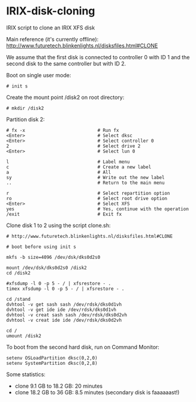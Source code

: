 # IRIX-disk-cloning
IRIX script to clone an IRIX XFS disk

Main reference (it's currently offline): http://www.futuretech.blinkenlights.nl/disksfiles.html#CLONE

We assume that the first disk is connected to controller 0 with ID 1 and the second disk to the same controller but with ID 2.

Boot on single user mode:

```
# init s
```


Create the mount point /disk2 on root directory:
```
# mkdir /disk2
```


Partition disk 2:
```
# fx -x                           # Run fx
<Enter>                           # Select dksc
<Enter>                           # Select controller 0
2                                 # Select drive 2
<Enter>                           # Select lun 0
  
l                                 # Label menu
c                                 # Create a new label
a                                 # All
sy                                # Write out the new label
..                                # Return to the main menu
  
r                                 # Select repartition option
ro                                # Select root drive option
<Enter>                           # Select XFS
yes                               # Yes, continue with the operation
/exit                             # Exit fx
```


Clone disk 1 to 2 using the script clone.sh:
```
# http://www.futuretech.blinkenlights.nl/disksfiles.html#CLONE

# boot before using init s

mkfs -b size=4096 /dev/dsk/dks0d2s0

mount /dev/dsk/dks0d2s0 /disk2
cd /disk2

#xfsdump -l 0 -p 5 - / | xfsrestore - .
timex xfsdump -l 0 -p 5 - / | xfsrestore - .

cd /stand
dvhtool -v get sash sash /dev/rdsk/dks0d1vh
dvhtool -v get ide ide /dev/rdsk/dks0d1vh
dvhtool -v creat sash sash /dev/rdsk/dks0d2vh
dvhtool -v creat ide ide /dev/rdsk/dks0d2vh

cd /
umount /disk2
```


To boot from the second hard disk, run on Command Monitor:
```
setenv OSLoadPartition dksc(0,2,0)
setenv SystemPartition dksc(0,2,8)
```


Some statistics:
- clone 9.1 GB to 18.2 GB: 20 minutes
- clone 18.2 GB to 36 GB: 8.5 minutes (secondary disk is faaaaaast!)
